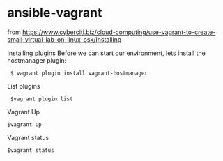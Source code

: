 # ansible-vagrant


from https://www.cyberciti.biz/cloud-computing/use-vagrant-to-create-small-virtual-lab-on-linux-osx/Installing

Installing plugins
Before we can start our environment, lets install the hostmanager plugin:

     $ vagrant plugin install vagrant-hostmanager


List plugins

     $vagrant plugin list
     
     
Vagrant Up

    $vagrant up
    
Vagrant status

    $vagrant status
